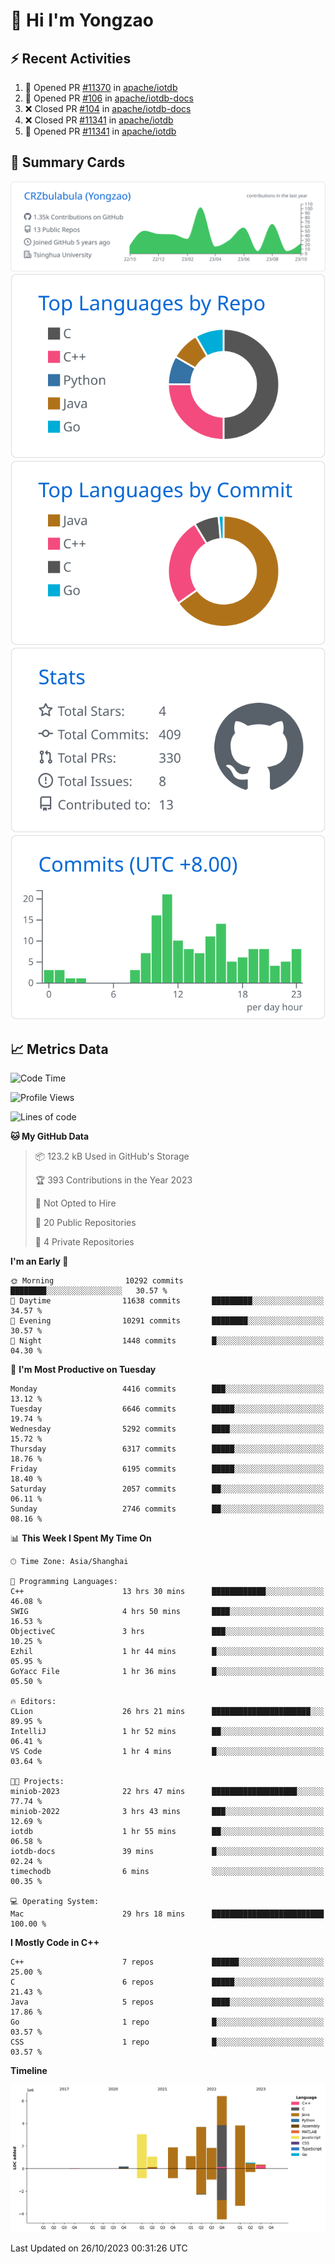 # 👋 Hi I'm Yongzao

## ⚡ Recent Activities
<!--START_SECTION:activity-->
1. 💪 Opened PR [#11370](https://github.com/apache/iotdb/pull/11370) in [apache/iotdb](https://github.com/apache/iotdb)
2. 💪 Opened PR [#106](https://github.com/apache/iotdb-docs/pull/106) in [apache/iotdb-docs](https://github.com/apache/iotdb-docs)
3. ❌ Closed PR [#104](https://github.com/apache/iotdb-docs/pull/104) in [apache/iotdb-docs](https://github.com/apache/iotdb-docs)
4. ❌ Closed PR [#11341](https://github.com/apache/iotdb/pull/11341) in [apache/iotdb](https://github.com/apache/iotdb)
5. 💪 Opened PR [#11341](https://github.com/apache/iotdb/pull/11341) in [apache/iotdb](https://github.com/apache/iotdb)
<!--END_SECTION:activity-->

## 🎑 Summary Cards

[![](https://raw.githubusercontent.com/CRZbulabula/CRZbulabula/main/profile-summary-card-output/github/0-profile-details.svg)](https://github.com/vn7n24fzkq/github-profile-summary-cards)
[![](https://raw.githubusercontent.com/CRZbulabula/CRZbulabula/main/profile-summary-card-output/github/1-repos-per-language.svg)](https://github.com/vn7n24fzkq/github-profile-summary-cards) [![](https://raw.githubusercontent.com/CRZbulabula/CRZbulabula/main/profile-summary-card-output/github/2-most-commit-language.svg)](https://github.com/vn7n24fzkq/github-profile-summary-cards)
[![](https://raw.githubusercontent.com/CRZbulabula/CRZbulabula/main/profile-summary-card-output/github/3-stats.svg)](https://github.com/vn7n24fzkq/github-profile-summary-cards) [![](https://raw.githubusercontent.com/CRZbulabula/CRZbulabula/main/profile-summary-card-output/github/4-productive-time.svg)](https://github.com/vn7n24fzkq/github-profile-summary-cards)

## 📈 Metrics Data

<!--START_SECTION:waka-->
![Code Time](http://img.shields.io/badge/Code%20Time-385%20hrs%2044%20mins-blue)

![Profile Views](http://img.shields.io/badge/Profile%20Views-9-blue)

![Lines of code](https://img.shields.io/badge/From%20Hello%20World%20I%27ve%20Written-23.7%20million%20lines%20of%20code-blue)

**🐱 My GitHub Data** 

> 📦 123.2 kB Used in GitHub's Storage 
 > 
> 🏆 393 Contributions in the Year 2023
 > 
> 🚫 Not Opted to Hire
 > 
> 📜 20 Public Repositories 
 > 
> 🔑 4 Private Repositories 
 > 
**I'm an Early 🐤** 

```text
🌞 Morning                10292 commits       ████████░░░░░░░░░░░░░░░░░   30.57 % 
🌆 Daytime                11638 commits       █████████░░░░░░░░░░░░░░░░   34.57 % 
🌃 Evening                10291 commits       ████████░░░░░░░░░░░░░░░░░   30.57 % 
🌙 Night                  1448 commits        █░░░░░░░░░░░░░░░░░░░░░░░░   04.30 % 
```
📅 **I'm Most Productive on Tuesday** 

```text
Monday                   4416 commits        ███░░░░░░░░░░░░░░░░░░░░░░   13.12 % 
Tuesday                  6646 commits        █████░░░░░░░░░░░░░░░░░░░░   19.74 % 
Wednesday                5292 commits        ████░░░░░░░░░░░░░░░░░░░░░   15.72 % 
Thursday                 6317 commits        █████░░░░░░░░░░░░░░░░░░░░   18.76 % 
Friday                   6195 commits        █████░░░░░░░░░░░░░░░░░░░░   18.40 % 
Saturday                 2057 commits        ██░░░░░░░░░░░░░░░░░░░░░░░   06.11 % 
Sunday                   2746 commits        ██░░░░░░░░░░░░░░░░░░░░░░░   08.16 % 
```


📊 **This Week I Spent My Time On** 

```text
🕑︎ Time Zone: Asia/Shanghai

💬 Programming Languages: 
C++                      13 hrs 30 mins      ████████████░░░░░░░░░░░░░   46.08 % 
SWIG                     4 hrs 50 mins       ████░░░░░░░░░░░░░░░░░░░░░   16.53 % 
ObjectiveC               3 hrs               ███░░░░░░░░░░░░░░░░░░░░░░   10.25 % 
Ezhil                    1 hr 44 mins        █░░░░░░░░░░░░░░░░░░░░░░░░   05.95 % 
GoYacc File              1 hr 36 mins        █░░░░░░░░░░░░░░░░░░░░░░░░   05.50 % 

🔥 Editors: 
CLion                    26 hrs 21 mins      ██████████████████████░░░   89.95 % 
IntelliJ                 1 hr 52 mins        ██░░░░░░░░░░░░░░░░░░░░░░░   06.41 % 
VS Code                  1 hr 4 mins         █░░░░░░░░░░░░░░░░░░░░░░░░   03.64 % 

🐱‍💻 Projects: 
miniob-2023              22 hrs 47 mins      ███████████████████░░░░░░   77.74 % 
miniob-2022              3 hrs 43 mins       ███░░░░░░░░░░░░░░░░░░░░░░   12.69 % 
iotdb                    1 hr 55 mins        ██░░░░░░░░░░░░░░░░░░░░░░░   06.58 % 
iotdb-docs               39 mins             █░░░░░░░░░░░░░░░░░░░░░░░░   02.24 % 
timechodb                6 mins              ░░░░░░░░░░░░░░░░░░░░░░░░░   00.35 % 

💻 Operating System: 
Mac                      29 hrs 18 mins      █████████████████████████   100.00 % 
```

**I Mostly Code in C++** 

```text
C++                      7 repos             ██████░░░░░░░░░░░░░░░░░░░   25.00 % 
C                        6 repos             █████░░░░░░░░░░░░░░░░░░░░   21.43 % 
Java                     5 repos             ████░░░░░░░░░░░░░░░░░░░░░   17.86 % 
Go                       1 repo              █░░░░░░░░░░░░░░░░░░░░░░░░   03.57 % 
CSS                      1 repo              █░░░░░░░░░░░░░░░░░░░░░░░░   03.57 % 
```



**Timeline**

![Lines of Code chart](https://raw.githubusercontent.com/CRZbulabula/CRZbulabula/main/assets/bar_graph.png)


 Last Updated on 26/10/2023 00:31:26 UTC
<!--END_SECTION:waka-->

